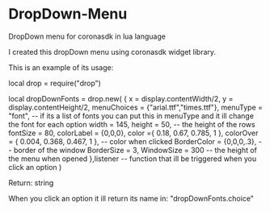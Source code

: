 # DropDown-Menu
DropDown menu for coronasdk in lua language

I created this dropDown menu using coronasdk widget library.

This is an example of its usage:

local drop =  require("drop")

local dropDownFonts = drop.new(
	{
		x = display.contentWidth/2,
		y = display.contentHeight/2,
		menuChoices = {"arial.ttf","times.ttf"},
		menuType = "font", -- if its a list of fonts you can put this in menuType and it ill change the font for each option
		width = 145,
		height = 50, -- the height of the rows
		fontSize = 80,
		colorLabel = {0,0,0},
		color ={ 0.18, 0.67, 0.785, 1 },
		colorOver = { 0.004, 0.368, 0.467, 1 }, -- color when clicked
		BorderColor = {0,0,0,.3}, -- border of the window
		BorderSize = 3,
		WindowSize = 300 -- the height of the menu when opened
	},listener -- function that ill be triggered when you click an option
)

Return: string

When you click an option it ill return its name in: "dropDownFonts.choice"



